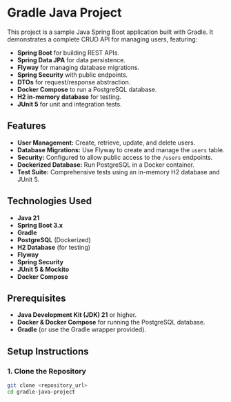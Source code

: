 # Gradle Java Project

This project is a sample Java Spring Boot application built with Gradle. It demonstrates a complete CRUD API for managing users, featuring:

- **Spring Boot** for building REST APIs.
- **Spring Data JPA** for data persistence.
- **Flyway** for managing database migrations.
- **Spring Security** with public endpoints.
- **DTOs** for request/response abstraction.
- **Docker Compose** to run a PostgreSQL database.
- **H2 in-memory database** for testing.
- **JUnit 5** for unit and integration tests.

## Features

- **User Management:** Create, retrieve, update, and delete users.
- **Database Migrations:** Use Flyway to create and manage the `users` table.
- **Security:** Configured to allow public access to the `/users` endpoints.
- **Dockerized Database:** Run PostgreSQL in a Docker container.
- **Test Suite:** Comprehensive tests using an in-memory H2 database and JUnit 5.

## Technologies Used

- **Java 21**
- **Spring Boot 3.x**
- **Gradle**
- **PostgreSQL** (Dockerized)
- **H2 Database** (for testing)
- **Flyway**
- **Spring Security**
- **JUnit 5 & Mockito**
- **Docker Compose**

## Prerequisites

- **Java Development Kit (JDK) 21** or higher.
- **Docker & Docker Compose** for running the PostgreSQL database.
- **Gradle** (or use the Gradle wrapper provided).

## Setup Instructions

### 1. Clone the Repository

```bash
git clone <repository_url>
cd gradle-java-project
